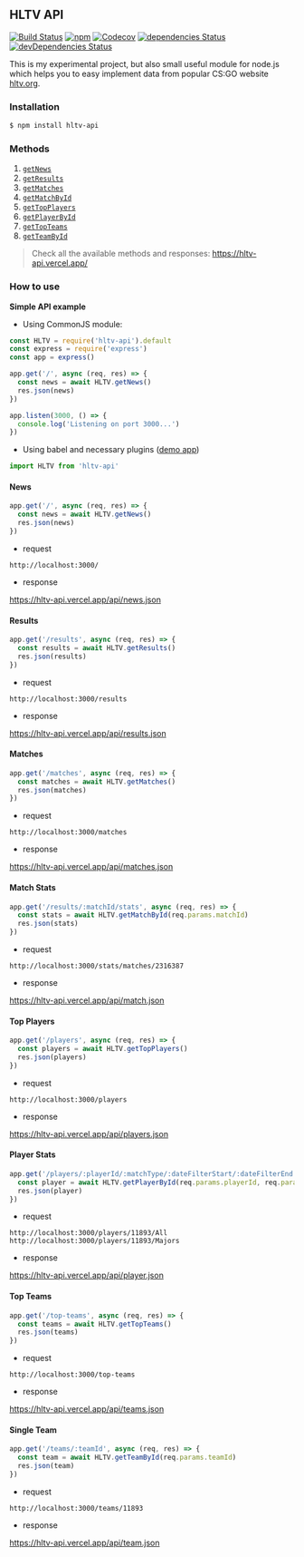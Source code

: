 ## HLTV API

[![Build Status](https://travis-ci.org/dajk/hltv-api.svg?branch=master)](https://travis-ci.org/dajk/hltv-api)
[![npm](https://img.shields.io/npm/v/hltv-api.svg)](http://npm.im/hltv-api)
[![Codecov](https://img.shields.io/codecov/c/github/dajk/hltv-api.svg?maxAge=2592000)](https://codecov.io/gh/dajk/hltv-api)
[![dependencies Status](https://david-dm.org/dajk/hltv-api/status.svg)](https://david-dm.org/dajk/hltv-api)
[![devDependencies Status](https://david-dm.org/dajk/hltv-api/dev-status.svg)](https://david-dm.org/dajk/hltv-api?type=dev)

This is my experimental project, but also small useful module for node.js which helps you to easy implement data from popular CS:GO website [hltv.org](http://www.hltv.org/).

### Installation

```bash
$ npm install hltv-api
```

### Methods

1. [`getNews`](#news)
2. [`getResults`](#results)
3. [`getMatches`](#matches)
4. [`getMatchById`](#match-stats)
5. [`getTopPlayers`](#top-players)
6. [`getPlayerById`](#player-stats)
7. [`getTopTeams`](#top-teams)
8. [`getTeamById`](#single-team)

> Check all the available methods and responses: https://hltv-api.vercel.app/

### How to use

**Simple API example**

- Using CommonJS module:

```js
const HLTV = require('hltv-api').default
const express = require('express')
const app = express()

app.get('/', async (req, res) => {
  const news = await HLTV.getNews()
  res.json(news)
})

app.listen(3000, () => {
  console.log('Listening on port 3000...')
})
```

- Using babel and necessary plugins ([demo app](/examples/with-babel/))

```js
import HLTV from 'hltv-api'
```

#### **News**

```js
app.get('/', async (req, res) => {
  const news = await HLTV.getNews()
  res.json(news)
})
```

- request

```
http://localhost:3000/
```

- response

https://hltv-api.vercel.app/api/news.json

#### **Results**

```js
app.get('/results', async (req, res) => {
  const results = await HLTV.getResults()
  res.json(results)
})
```

- request

```
http://localhost:3000/results
```

- response

https://hltv-api.vercel.app/api/results.json

#### **Matches**

```js
app.get('/matches', async (req, res) => {
  const matches = await HLTV.getMatches()
  res.json(matches)
})
```

- request

```
http://localhost:3000/matches
```

- response

https://hltv-api.vercel.app/api/matches.json

#### **Match Stats**

```js
app.get('/results/:matchId/stats', async (req, res) => {
  const stats = await HLTV.getMatchById(req.params.matchId)
  res.json(stats)
})
```

- request

```
http://localhost:3000/stats/matches/2316387
```

- response

https://hltv-api.vercel.app/api/match.json

#### **Top Players**

```js
app.get('/players', async (req, res) => {
  const players = await HLTV.getTopPlayers()
  res.json(players)
})
```

- request

```
http://localhost:3000/players
```

- response

https://hltv-api.vercel.app/api/players.json

#### **Player Stats**

```js
app.get('/players/:playerId/:matchType/:dateFilterStart/:dateFilterEnd', async (req, res) => {
  const player = await HLTV.getPlayerById(req.params.playerId, req.params.matchType, req.params.dateFilterStart, req.params.dateFilterEnd)
  res.json(player)
})
```

- request

```
http://localhost:3000/players/11893/All
http://localhost:3000/players/11893/Majors
```

- response

https://hltv-api.vercel.app/api/player.json

#### **Top Teams**

```js
app.get('/top-teams', async (req, res) => {
  const teams = await HLTV.getTopTeams()
  res.json(teams)
})
```

- request

```
http://localhost:3000/top-teams
```

- response

https://hltv-api.vercel.app/api/teams.json

#### **Single Team**

```js
app.get('/teams/:teamId', async (req, res) => {
  const team = await HLTV.getTeamById(req.params.teamId)
  res.json(team)
})
```

- request

```
http://localhost:3000/teams/11893
```

- response

https://hltv-api.vercel.app/api/team.json
